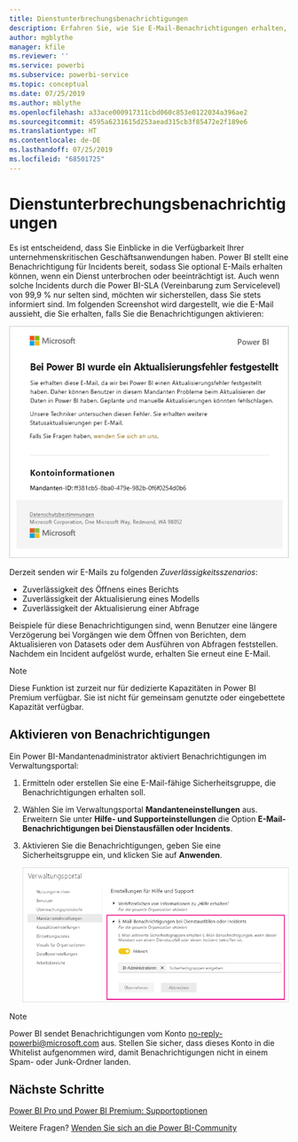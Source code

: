 ```yaml
---
title: Dienstunterbrechungsbenachrichtigungen
description: Erfahren Sie, wie Sie E-Mail-Benachrichtigungen erhalten, wenn ein Power BI-Dienst unterbrochen oder beeinträchtigt ist.
author: mgblythe
manager: kfile
ms.reviewer: ''
ms.service: powerbi
ms.subservice: powerbi-service
ms.topic: conceptual
ms.date: 07/25/2019
ms.author: mblythe
ms.openlocfilehash: a33ace000917311cbd060c853e0122034a396ae2
ms.sourcegitcommit: 4595a6231615d253aead315cb3f85472e2f189e6
ms.translationtype: HT
ms.contentlocale: de-DE
ms.lasthandoff: 07/25/2019
ms.locfileid: "68501725"
---
```

# <a name="service-interruption-notifications"></a>Dienstunterbrechungsbenachrichtigungen

Es ist entscheidend, dass Sie Einblicke in die Verfügbarkeit Ihrer unternehmenskritischen Geschäftsanwendungen haben. Power BI stellt eine Benachrichtigung für Incidents bereit, sodass Sie optional E-Mails erhalten können, wenn ein Dienst unterbrochen oder beeinträchtigt ist. Auch wenn solche Incidents durch die Power BI-SLA (Vereinbarung zum Servicelevel) von 99,9 % nur selten sind, möchten wir sicherstellen, dass Sie stets informiert sind. Im folgenden Screenshot wird dargestellt, wie die E-Mail aussieht, die Sie erhalten, falls Sie die Benachrichtigungen aktivieren:

![Benachrichtigungs-E-Mail zur Aktualisierung](media/service-interruption-notifications/refresh-notification-email.png)

Derzeit senden wir E-Mails zu folgenden _Zuverlässigkeitsszenarios_:

- Zuverlässigkeit des Öffnens eines Berichts
- Zuverlässigkeit der Aktualisierung eines Modells
- Zuverlässigkeit der Aktualisierung einer Abfrage

Beispiele für diese Benachrichtigungen sind, wenn Benutzer eine längere Verzögerung bei Vorgängen wie dem Öffnen von Berichten, dem Aktualisieren von Datasets oder dem Ausführen von Abfragen feststellen. Nachdem ein Incident aufgelöst wurde, erhalten Sie erneut eine E-Mail.

> [!NOTE]
> Diese Funktion ist zurzeit nur für dedizierte Kapazitäten in Power BI Premium verfügbar. Sie ist nicht für gemeinsam genutzte oder eingebettete Kapazität verfügbar.

## <a name="enable-notifications"></a>Aktivieren von Benachrichtigungen

Ein Power BI-Mandantenadministrator aktiviert Benachrichtigungen im Verwaltungsportal:

1. Ermitteln oder erstellen Sie eine E-Mail-fähige Sicherheitsgruppe, die Benachrichtigungen erhalten soll.

1. Wählen Sie im Verwaltungsportal **Mandanteneinstellungen** aus. Erweitern Sie unter **Hilfe- und Supporteinstellungen** die Option **E-Mail-Benachrichtigungen bei Dienstausfällen oder Incidents**.

1. Aktivieren Sie die Benachrichtigungen, geben Sie eine Sicherheitsgruppe ein, und klicken Sie auf **Anwenden**.

    ![Aktivieren von Dienstbenachrichtigungen](media/service-interruption-notifications/enable-notifications.png)

> [!NOTE]
> Power BI sendet Benachrichtigungen vom Konto no-reply-powerbi@microsoft.com aus. Stellen Sie sicher, dass dieses Konto in die Whitelist aufgenommen wird, damit Benachrichtigungen nicht in einem Spam- oder Junk-Ordner landen.

## <a name="next-steps"></a>Nächste Schritte

[Power BI Pro und Power BI Premium: Supportoptionen](service-support-options.md)

Weitere Fragen? [Wenden Sie sich an die Power BI-Community](http://community.powerbi.com/)